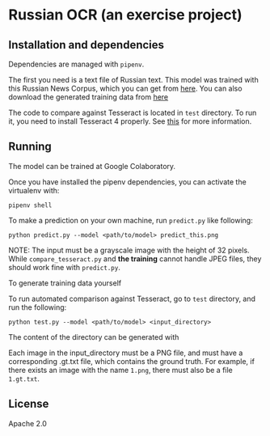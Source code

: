Russian OCR (an exercise project)
============

## Installation and dependencies

Dependencies are managed with `pipenv`. 

The first you need is a text file of Russian text. This model was trained with this Russian News Corpus, which you can get from [here](https://github.com/maxoodf/russian_news_corpus). You can also download the generated training data from [here]()

The code to compare against Tesseract is located  in `test` directory. To run it, you need to install Tesseract 4 properly. See [this](https://pypi.org/project/tesserocr/) for more information.

## Running

The model can be trained at Google Colaboratory.

Once you have installed the pipenv dependencies, you can activate the virtualenv with:

    pipenv shell


To make a prediction on your own machine, run `predict.py`
like following:

```
python predict.py --model <path/to/model> predict_this.png
```

NOTE: The input must be a grayscale image with the height of 32 pixels. While `compare_tesseract.py` and **the training** cannot handle JPEG files, they should work fine with `predict.py`.

To generate training data yourself

To run automated comparison against Tesseract, go to `test` directory, and run the following:

```
python test.py --model <path/to/model> <input_directory>
```

The content of the directory can be generated with

Each image in the input_directory must be a PNG file, and must have a corresponding .gt.txt file, which contains the ground truth. For example, if there exists an image with the name `1.png`, there must also be a file `1.gt.txt`. 

## License

Apache 2.0